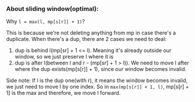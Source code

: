 ### About sliding window(optimal):
Why `l = max(l, mp[s[r]] + 1)`?

This is because we're not deleting anything from mp in case there's a duplicate.
When there's a dup, there are 2 cases we need to deal:
1. dup is behind l(mp[sr] + 1 <= l). Meaning it's already outside our window, so we just preserve l where it is
2. dup is after l(between l and r - (mp[sr] + 1 > l)). We need to move l after where the dup exists(mp[s[r]] + 1), since our window
becomes invalid.

Side note: If l is the dup one(with r), it means the window becomes invalid, we just need to move l by one index. So in `max(mp[s[r]] + 1, l)`,
mp[s[r] + 1] is the max and therefore, we move l forward.